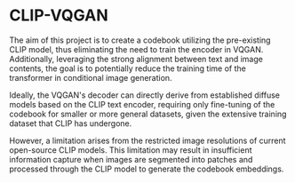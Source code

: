 # CLIP-VQGAN

The aim of this project is to create a codebook utilizing the pre-existing CLIP model, thus eliminating the need to train the encoder in VQGAN. Additionally, leveraging the strong alignment between text and image contents, the goal is to potentially reduce the training time of the transformer in conditional image generation.

Ideally, the VQGAN's decoder can directly derive from established diffuse models based on the CLIP text encoder, requiring only fine-tuning of the codebook for smaller or more general datasets, given the extensive training dataset that CLIP has undergone.

However, a limitation arises from the restricted image resolutions of current open-source CLIP models. This limitation may result in insufficient information capture when images are segmented into patches and processed through the CLIP model to generate the codebook embeddings.


